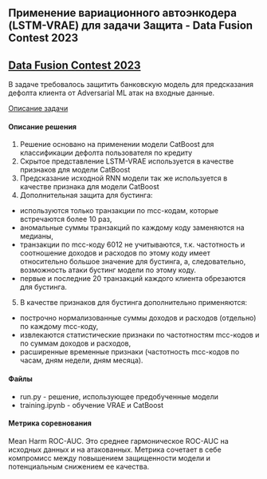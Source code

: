 ## Применение вариационного автоэнкодера (LSTM-VRAE) для задачи Защита - Data Fusion Contest 2023

## [Data Fusion Contest 2023](https://ods.ai/tracks/data-fusion-2023-competitions)

В задаче требовалось защитить банковскую модель для предсказания дефолта клиента от Adversarial ML атак на входные данные.

[Описание задачи](https://ods.ai/tracks/data-fusion-2023-competitions/competitions/data-fusion2023-defence)

#### Описание решения

1) Решение основано на применении модели CatBoost для классификации дефолта пользователя по кредиту
2) Скрытое представление LSTM-VRAE используется в качестве признаков для модели CatBoost
3) Предсказание исходной RNN модели так же используется в качестве признака для модели CatBoost
4) Дополнительная защита для бустинга:
- используются только транзакции по mcc-кодам, которые встречаются более 10 раз, 
- аномальные суммы транзакций по каждому коду заменяются на медианы,
- транзакции по mcc-коду 6012 не учитываются, т.к. частотность и соотношение доходов и расходов по этому коду имеет относительно большое значение для бустинга, а, следовательно, возможность атаки бустинг модели по этому коду.
- первые и последние 20 транзакций каждого клиента обрезаются для бустинга.
5) В качестве признаков для бустинга дополнительно применяются:
- построчно нормализованные суммы доходов и расходов (отдельно) по каждому mcc-коду,
- извлекаются статистические признаки по частотностям mcc-кодов и по суммам доходов и расходов,
- расширенные временные признаки (частотность mcc-кодов по часам, дням недели, дням месяца).

#### Файлы

- run.py - решение, использующее предобученные модели
- training.ipynb - обучение VRAE и CatBoost

#### Метрика соревнования
Mean Harm ROC-AUC. Это среднее гармоническое ROC-AUC на исходных данных и на атакованных. Метрика сочетает в себе компромисс между повышением защищенности модели и потенциальным снижением ее качества. 

